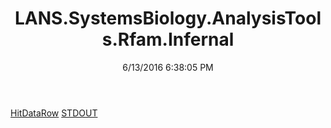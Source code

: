 ﻿---
title: LANS.SystemsBiology.AnalysisTools.Rfam.Infernal
date: 6/13/2016 6:38:05 PM
---

[HitDataRow](T-LANS.SystemsBiology.AnalysisTools.Rfam.Infernal.HitDataRow.html)
[STDOUT](T-LANS.SystemsBiology.AnalysisTools.Rfam.Infernal.STDOUT.html)
